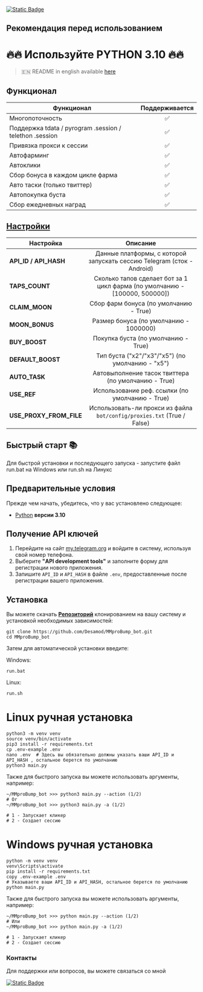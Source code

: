 [![Static Badge](https://img.shields.io/badge/Telegram-Bot%20Link-Link?style=for-the-badge&logo=Telegram&logoColor=white&logoSize=auto&color=blue)](https://t.me/MMproBump_bot?start=ref_7420057470)

## Рекомендация перед использованием

# 🔥🔥 Используйте PYTHON 3.10 🔥🔥

> 🇪🇳 README in english available [here](README.md)

## Функционал  
| Функционал                                              | Поддерживается |
|---------------------------------------------------------|:------------:|
| Многопоточность                                         |       ✅      |
| Поддержка tdata / pyrogram .session / telethon .session |       ✅      |
| Привязка прокси к сессии                                |       ✅      |
| Автофарминг                                             |       ✅      |
| Автоклики                                               |       ✅      |
| Сбор бонуса в каждом цикле фарма                        |       ✅      |
| Авто таски (только твиттер)                             |       ✅      |
| Автопокупка буста                                       |       ✅      |
| Сбор ежедневных наград                                  |       ✅      |



## [Настройки](https://github.com/Desamod/MMproBump_bot/blob/master/.env-example/)
| Настройка               |                                  Описание                                   |
|-------------------------|:---------------------------------------------------------------------------:|
| **API_ID / API_HASH**   |   Данные платформы, с которой запускать сессию Telegram (сток - Android)    | 
| **TAPS_COUNT**          | Сколько тапов сделает бот за 1 цикл фарма (по умолчанию - [100000, 500000]) |
| **CLAIM_MOON**          |                   Сбор фарм бонуса (по умолчанию - True)                    |
| **MOON_BONUS**          |                   Размер бонуса (по умолчанию - 1000000)                    |
| **BUY_BOOST**           |                     Покупка буста (по умолчанию - True)                     |
| **DEFAULT_BOOST**       |              Тип буста ("x2"/"x3"/"x5") (по умолчанию - "x5")               |
| **AUTO_TASK**           |             Автовыполнение тасок твиттера (по умолчанию - True)             |
| **USE_REF**             |               Использование реф. ссылки (по умолчанию - True)               |
| **USE_PROXY_FROM_FILE** |   Использовать-ли прокси из файла `bot/config/proxies.txt` (True / False)   |

## Быстрый старт 📚

Для быстрой установки и последующего запуска - запустите файл run.bat на Windows или run.sh на Линукс

## Предварительные условия
Прежде чем начать, убедитесь, что у вас установлено следующее:
- [Python](https://www.python.org/downloads/) **версии 3.10**

## Получение API ключей
1. Перейдите на сайт [my.telegram.org](https://my.telegram.org) и войдите в систему, используя свой номер телефона.
2. Выберите **"API development tools"** и заполните форму для регистрации нового приложения.
3. Запишите `API_ID` и `API_HASH` в файле `.env`, предоставленные после регистрации вашего приложения.

## Установка
Вы можете скачать [**Репозиторий**](https://github.com/Desamod/MMproBump_bot) клонированием на вашу систему и установкой необходимых зависимостей:
```shell
git clone https://github.com/Desamod/MMproBump_bot.git
cd MMproBump_bot
```

Затем для автоматической установки введите:

Windows:
```shell
run.bat
```

Linux:
```shell
run.sh
```

# Linux ручная установка
```shell
python3 -m venv venv
source venv/bin/activate
pip3 install -r requirements.txt
cp .env-example .env
nano .env  # Здесь вы обязательно должны указать ваши API_ID и API_HASH , остальное берется по умолчанию
python3 main.py
```

Также для быстрого запуска вы можете использовать аргументы, например:
```shell
~/MMproBump_bot >>> python3 main.py --action (1/2)
# Or
~/MMproBump_bot >>> python3 main.py -a (1/2)

# 1 - Запускает кликер
# 2 - Создает сессию
```


# Windows ручная установка
```shell
python -m venv venv
venv\Scripts\activate
pip install -r requirements.txt
copy .env-example .env
# Указываете ваши API_ID и API_HASH, остальное берется по умолчанию
python main.py
```

Также для быстрого запуска вы можете использовать аргументы, например:
```shell
~/MMproBump_bot >>> python main.py --action (1/2)
# Или
~/MMproBump_bot >>> python main.py -a (1/2)

# 1 - Запускает кликер
# 2 - Создает сессию
```




### Контакты

Для поддержки или вопросов, вы можете связаться со мной

[![Static Badge](https://img.shields.io/badge/Telegram-Channel-Link?style=for-the-badge&logo=Telegram&logoColor=white&logoSize=auto&color=blue)](https://t.me/desforge_crypto)

